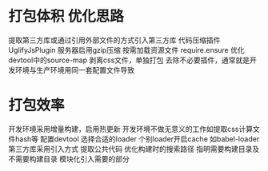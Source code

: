 # 打包体积 优化思路
提取第三方库或通过引用外部文件的方式引入第三方库
代码压缩插件UglifyJsPlugin
服务器启用gzip压缩
按需加载资源文件 require.ensure
优化devtool中的source-map
剥离css文件，单独打包
去除不必要插件，通常就是开发环境与生产环境用同一套配置文件导致
# 打包效率
开发环境采用增量构建，启用热更新
开发环境不做无意义的工作如提取css计算文件hash等
配置devtool
选择合适的loader
个别loader开启cache 如babel-loader
第三方库采用引入方式
提取公共代码
优化构建时的搜索路径 指明需要构建目录及不需要构建目录
模块化引入需要的部分